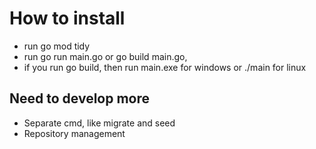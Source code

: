 # How to install
- run go mod tidy
- run go run main.go or go build main.go,
- if you run go build, then run main.exe for windows or ./main for linux

## Need to develop more
- Separate cmd, like migrate and seed
- Repository management